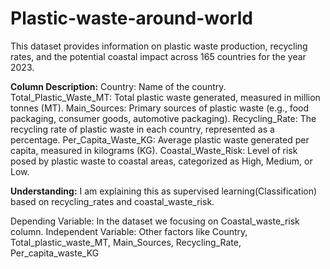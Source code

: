 # Plastic-waste-around-world

This dataset provides information on plastic waste production, recycling rates, and the potential coastal impact across 165 countries for the year 2023.

**Column Description:** 
Country: Name of the country.
Total_Plastic_Waste_MT: Total plastic waste generated, measured in million tonnes (MT).
Main_Sources: Primary sources of plastic waste (e.g., food packaging, consumer goods, automotive packaging).
Recycling_Rate: The recycling rate of plastic waste in each country, represented as a percentage.
Per_Capita_Waste_KG: Average plastic waste generated per capita, measured in kilograms (KG).
Coastal_Waste_Risk: Level of risk posed by plastic waste to coastal areas, categorized as High, Medium, or Low.

**Understanding:** I am explaining this as supervised learning(Classification) based on recycling_rates and coastal_waste_risk.

Depending Variable: In the dataset we focusing on Coastal_waste_risk column.
Independent Variable: Other factors like Country, Total_plastic_waste_MT, Main_Sources, Recycling_Rate, Per_capita_waste_KG
